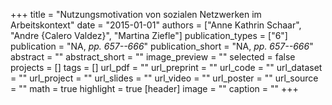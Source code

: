+++
title = "Nutzungsmotivation von sozialen Netzwerken im Arbeitskontext"
date = "2015-01-01"
authors = ["Anne Kathrin Schaar", "Andre {Calero Valdez}", "Martina Ziefle"]
publication_types = ["6"]
publication = "NA, _pp. 657--666_"
publication_short = "NA, _pp. 657--666_"
abstract = ""
abstract_short = ""
image_preview = ""
selected = false
projects = []
tags = []
url_pdf = ""
url_preprint = ""
url_code = ""
url_dataset = ""
url_project = ""
url_slides = ""
url_video = ""
url_poster = ""
url_source = ""
math = true
highlight = true
[header]
image = ""
caption = ""
+++
